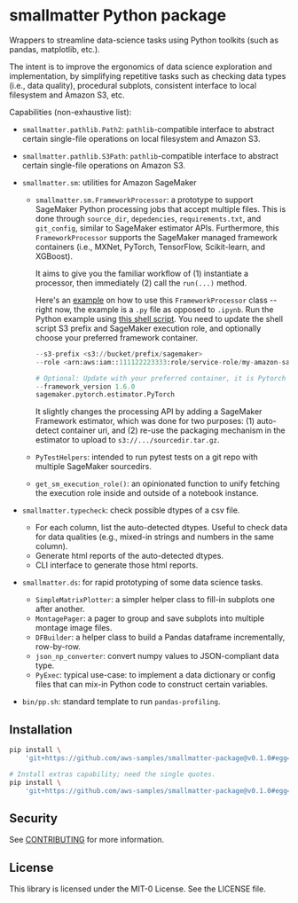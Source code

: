 # smallmatter Python package

Wrappers to streamline data-science tasks using Python toolkits (such as pandas,
matplotlib, etc.).

The intent is to improve the ergonomics of data science exploration and
implementation, by simplifying repetitive tasks such as checking data types
(i.e., data quality), procedural subplots, consistent interface to local
filesystem and Amazon S3, etc.

Capabilities (non-exhaustive list):

- `smallmatter.pathlib.Path2`: `pathlib`-compatible interface to abstract
certain single-file operations on local filesystem and Amazon S3.

- `smallmatter.pathlib.S3Path`: `pathlib`-compatible interface to abstract
certain single-file operations on Amazon S3.

- `smallmatter.sm`: utilities for Amazon SageMaker
  - `smallmatter.sm.FrameworkProcessor`: a prototype to support SageMaker
    Python processing jobs that accept multiple files. This is done through
    `source_dir`, `depedencies`, `requirements.txt`, and `git_config`, similar
    to SageMaker estimator APIs. Furthermore, this `FrameworkProcessor` supports
    the SageMaker managed framework containers (i.e., MXNet, PyTorch, TensorFlow,
    Scikit-learn, and XGBoost).

    It aims to give you the familiar workflow of (1) instantiate a processor, then
    immediately (2) call the `run(...)` method.

    Here's an [example](`https://github.com/aws-samples/smallmatter-package/blob/main/notebooks/smproc-stopgap/try-smproc-stopgap.py#L14-L53`)
    on how to use this `FrameworkProcessor` class -- right now, the example is
    a `.py` file as opposed to `.ipynb`. Run the Python example using
    [this shell script](https://github.com/aws-samples/smallmatter-package/blob/main/notebooks/smproc-stopgap/try-smproc-stopgap.sh).
    You need to update the shell script S3 prefix and SageMaker execution role,
    and optionally choose your preferred framework container.

    ```Python
    --s3-prefix <s3://bucket/prefix/sagemaker>
    --role <arn:aws:iam::111122223333:role/service-role/my-amazon-sagemaker-execution-role-1234>

    # Optional: Update with your preferred container, it is Pytorch here
    --framework_version 1.6.0
    sagemaker.pytorch.estimator.PyTorch
    ```

    It slightly changes the processing API by adding a SageMaker Framework
    estimator, which was done for two purposes: (1) auto-detect container uri,
    and (2) re-use the packaging mechanism in the estimator to upload to
    `s3://.../sourcedir.tar.gz`.

  - `PyTestHelpers`: intended to run pytest tests on a git repo with multiple
    SageMaker sourcedirs.
  - `get_sm_execution_role()`: an opinionated function to unify fetching the
    execution role inside and outside of a notebook instance.

- `smallmatter.typecheck`: check possible dtypes of a csv file.
  - For each column, list the auto-detected dtypes. Useful to check data
    for data qualities (e.g., mixed-in strings and numbers in the same column).
  - Generate html reports of the auto-detected dtypes.
  - CLI interface to generate those html reports.

- `smallmatter.ds`: for rapid prototyping of some data science tasks.
  - `SimpleMatrixPlotter`: a simpler helper class to fill-in subplots one after
    another.
  - `MontagePager`: a pager to group and save subplots into multiple montage
    image files.
  - `DFBuilder`: a helper class to build a Pandas dataframe incrementally,
    row-by-row.
  - `json_np_converter`: convert numpy values to JSON-compliant data type.
  - `PyExec`: typical use-case: to implement a data dictionary or config files
    that can mix-in Python code to construct certain variables.

- `bin/pp.sh`: standard template to run `pandas-profiling`.

## Installation

```bash
pip install \
    'git+https://github.com/aws-samples/smallmatter-package@v0.1.0#egg=smallmatter'

# Install extras capability; need the single quotes.
pip install \
    'git+https://github.com/aws-samples/smallmatter-package@v0.1.0#egg=smallmatter[all]'
```

## Security

See [CONTRIBUTING](CONTRIBUTING.md#security-issue-notifications) for more information.

## License

This library is licensed under the MIT-0 License. See the LICENSE file.
